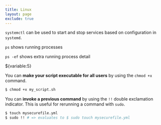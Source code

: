 ```yaml
---
title: Linux 
layout: page
exclude: true
---
```


`systemctl` can be used to start and stop services based on configuration in `systemd`.

`ps` shows running processes

`ps -ef` shows extra running process detail

${variable:5}

You can **make your script executable for all users** by using the `chmod +x` command.
```bash
$ chmod +x my_script.sh
```

You can **invoke a previous command** by using the `!!` double exclamation indicator. This is useful for rerunning a command with `sudo`.
```bash
$ touch mysecurefile.yml
$ sudo !! # => evaluates to $ sudo touch mysecurefile.yml
```
<!--stackedit_data:
eyJoaXN0b3J5IjpbMTkwNzM3ODYyOCw0MTk5OTk2NzcsLTM5NT
Y0MDMyMSwxODI3OTU1MDIsLTE2NDY1OTQ0OTgsMTE4NzIwMDMy
NiwxMjE5NjMzMjg1XX0=
-->